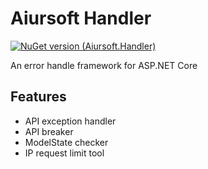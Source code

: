 # Aiursoft Handler

[![NuGet version (Aiursoft.Handler)](https://img.shields.io/nuget/v/Aiursoft.Handler.svg?style=flat-square)](https://www.nuget.org/packages/Aiursoft.Handler/)

An error handle framework for ASP.NET Core

## Features

* API exception handler
* API breaker
* ModelState checker
* IP request limit tool